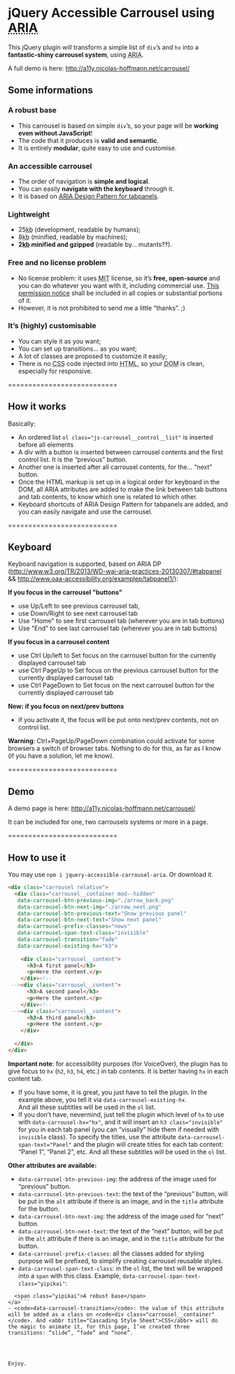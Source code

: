 # jQuery Accessible Carrousel using <abbr title="Accessible Rich Internet Application">ARIA</abbr>

<p>This jQuery plugin will transform a simple list of <code>div</code>’s and <code>hx</code> into a <strong>fantastic-shiny carrousel system</strong>, using <abbr title="Accessible Rich Internet Application">ARIA</abbr>.</p>

A full demo is here: http://a11y.nicolas-hoffmann.net/carrousel/


## Some informations


### A robust base

- This carrousel is based on simple <code>div</code>’s, so your page will be <strong>working even without JavaScript</strong>!
- The code that it produces is <strong>valid and semantic</strong>.
- It is entirely <strong>modular</strong>, quite easy to use and customise.

        	
### An accessible carrousel

- The order of navigation is <strong>simple and logical</strong>.
- You can easily <strong>navigate with the keyboard</strong> through it.
- It is based on <a href="http://www.w3.org/TR/2013/WD-wai-aria-practices-20130307/#tabpanel"><abbr title="Accessible Rich Internet Application">ARIA</abbr> Design Pattern for tabpanels</a>.
        	
### Lightweight

- 25<abbr title="kilobytes">kb</abbr> (development, readable by humans);
- 8<abbr title="kilobytes">kb</abbr> (minified, readable by machines);
- <strong>2<abbr title="kilobytes">kb</abbr> minified and gzipped</strong> (readable by… mutants&#8253;&#8253;).

### Free and no license problem

- No license problem: it uses <abbr title="Massachusetts Institute of Technology">MIT</abbr> license, so it’s <strong>free, open-source</strong> and you can do whatever you want with it, including commercial use. <a href="https://github.com/nico3333fr/jquery-accessible-carrousel-aria/blob/master/LICENSE">This permission notice</a> shall be included in all copies or substantial portions of it.
- However, it is not prohibited to send me a little “thanks”. ;)

### It’s (highly) customisable

- You can style it as you want;
- You can set up transitions… as you want;
- A lot of classes are proposed to customize it easily;
- There is no <abbr title="Cascading Style Sheet">CSS</abbr> code injected into <abbr title="HyperText Markup Language">HTML</abbr>, so your <abbr title="Document Object Model">DOM</abbr> is clean, especially for responsive.


===========================
## How it works

Basically:

- An ordered list ```ol class="js-carrousel__control__list"``` is inserted before all elements
- A div with a button is inserted between carrousel contents and the first control list. It is the “previous” button.
- Another one is inserted after all carrousel contents, for the… “next” button.
- Once the HTML markup is set up in a logical order for keyboard in the DOM, all ARIA attributes are added to make the link between tab buttons and tab contents, to know which one is related to which other.
- Keyboard shortcuts of ARIA Design Pattern for tabpanels are added, and you can easily navigate and use the carrousel.

===========================
## Keyboard

Keyboard navigation is supported, based on ARIA DP (http://www.w3.org/TR/2013/WD-wai-aria-practices-20130307/#tabpanel && http://www.oaa-accessibility.org/examplep/tabpanel1/):

__If you focus in the carrousel "buttons"__
- use Up/Left to see previous carrousel tab, 
- use Down/Right to see next carrousel tab
- Use "Home" to see first carrousel tab (wherever you are in tab buttons)
- Use "End" to see last carrousel tab (wherever you are in tab buttons)

__If you focus in a carrousel content__
- use Ctrl Up/left to Set focus on the carrousel button for the currently displayed carrousel tab
- use Ctrl PageUp to Set focus on the previous carrousel button for the currently displayed carrousel tab
- use Ctrl PageDown to Set focus on the next carrousel button for the currently displayed carrousel tab
 
__New: if you focus on next/prev buttons__
- if you activate it, the focus will be put onto next/prev contents, not on control list.

__Warning__: Ctrl+PageUp/PageDown combination could activate for some browsers a switch of browser tabs. Nothing to do for this, as far as I know (if you have a solution, let me know).

===========================
## Demo

A demo page is here: http://a11y.nicolas-hoffmann.net/carrousel/ 

It can be included for one, two carrousels systems or more in a page.

===========================
## How to use it

You may use <code>npm i jquery-accessible-carrousel-aria</code>. Or download it.


```html
<div class="carrousel relative">      
  <div class="carrousel__container mod--hidden" 
   data-carrousel-btn-previous-img="./arrow_back.png" 
   data-carrousel-btn-next-img="./arrow_next.png"
   data-carrousel-btn-previous-text="Show previous panel"
   data-carrousel-btn-next-text="Show next panel"
   data-carrousel-prefix-classes="news"
   data-carrousel-span-text-class="invisible"
   data-carrousel-transition="fade"
   data-carrousel-existing-hx="h3">
          
    <div class="carrousel__content">
      <h3>A first panel</h3>
      <p>Here the content.</p>
    </div><!--
 --><div class="carrousel__content">
      <h3>A second panel</h3>
      <p>Here the content.</p>
    </div><!--
 --><div class="carrousel__content">
      <h3>A third panel</h3>
      <p>Here the content.</p>
    </div>
          
  </div>
</div>
```

<strong>Important note</strong>: for accessibility purposes (for VoiceOver), the plugin has to give focus to <code>hx</code> (<code>h2</code>, <code>h3</code>, <code>h4</code>, etc.) in tab contents. It is better having <code>hx</code> in each content tab.

- If you have some, it is great, you just have to tell the plugin. In the example above, you tell it via <code>data-carrousel-existing-hx</code>.<br /> And all these subtitles will be used in the <code>ol</code> list.
- If you don’t have, nevermind, just tell the plugin which level of <code>hx</code> to use with <code>data-carrousel-hx="hx"</code>, and it will insert an <code>h3 class="invisible"</code> for you in each tab panel (you can “visually” hide them if needed with <code>invisible</code> class). To specify the titles, use the attribute <code>data-carrousel-span-text="Panel"</code> and the plugin will create titles for each tab content: “Panel 1”, “Panel 2”, etc. And all these subtitles will be used in the <code>ol</code> list.
    
<strong>Other attributes are available:</strong>
    
- <code>data-carrousel-btn-previous-img</code>: the address of the image used for “previous” button.
- <code>data-carrousel-btn-previous-text</code>: the text of the “previous” button, will be put in the <code>alt</code> attribute if there is an image, and in the <code>title</code> attribute for the button.
- <code>data-carrousel-btn-next-img</code>: the address of the image used for “next” button.
- <code>data-carrousel-btn-next-text</code>: the text of the “next” button, will be put in the <code>alt</code> attribute if there is an image, and in the <code>title</code> attribute for the button.
- <code>data-carrousel-prefix-classes</code>: all the classes added for styling purpose will be prefixed, to simplify creating carrousel reusable styles.
- <code>data-carrousel-span-text-class</code>: in the <code>ol</code> list, the text will be wrapped into a <code>span</code> with this class. Example, <code>data-carrousel-span-text-class="yipikai"</code>: 
```<a … role="tab">
  <span class="yipikai">A robust base</span>
</a>```
- <code>data-carrousel-transition</code>: the value of this attribute will be added as a class on <code>div class="carrousel__container"</code>. And <abbr title="Cascading Style Sheet">CSS</abbr> will do the magic to animate it, for this page, I’ve created three transitions: “slide”, “fade” and “none”.




Enjoy.
